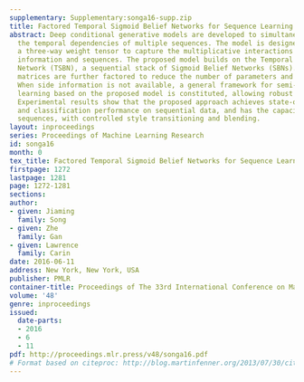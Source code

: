 ```yaml
---
supplementary: Supplementary:songa16-supp.zip
title: Factored Temporal Sigmoid Belief Networks for Sequence Learning
abstract: Deep conditional generative models are developed to simultaneously learn
  the temporal dependencies of multiple sequences. The model is designed by introducing
  a three-way weight tensor to capture the multiplicative interactions between side
  information and sequences. The proposed model builds on the Temporal Sigmoid Belief
  Network (TSBN), a sequential stack of Sigmoid Belief Networks (SBNs). The transition
  matrices are further factored to reduce the number of parameters and improve generalization.
  When side information is not available, a general framework for semi-supervised
  learning based on the proposed model is constituted, allowing robust sequence classification.
  Experimental results show that the proposed approach achieves state-of-the-art predictive
  and classification performance on sequential data, and has the capacity to synthesize
  sequences, with controlled style transitioning and blending.
layout: inproceedings
series: Proceedings of Machine Learning Research
id: songa16
month: 0
tex_title: Factored Temporal Sigmoid Belief Networks for Sequence Learning
firstpage: 1272
lastpage: 1281
page: 1272-1281
sections: 
author:
- given: Jiaming
  family: Song
- given: Zhe
  family: Gan
- given: Lawrence
  family: Carin
date: 2016-06-11
address: New York, New York, USA
publisher: PMLR
container-title: Proceedings of The 33rd International Conference on Machine Learning
volume: '48'
genre: inproceedings
issued:
  date-parts:
  - 2016
  - 6
  - 11
pdf: http://proceedings.mlr.press/v48/songa16.pdf
# Format based on citeproc: http://blog.martinfenner.org/2013/07/30/citeproc-yaml-for-bibliographies/
---
```

